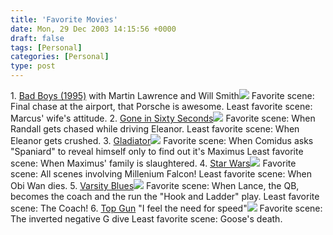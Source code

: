 ```yaml
---
title: 'Favorite Movies'
date: Mon, 29 Dec 2003 14:15:56 +0000
draft: false
tags: [Personal]
categories: [Personal]
type: post
---
```


1\. [Bad Boys (1995)](http://www.amazon.com/exec/obidos/tg/detail/-/B00004STUL/qid=1072504720//ref=sr_8_xs_ap_i3_xgl74/002-9071651-1988061?v=glance&s=dvd&n=507846) with Martin Lawrence and Will Smith![](http://images.amazon.com/images/P/B00004STUL.01.THUMBZZZ.jpg)
Favorite scene: Final chase at the airport, that Porsche is awesome.
Least favorite scene: Marcus' wife's attitude.
2\. [Gone in Sixty Seconds](http://www.amazon.com/exec/obidos/tg/detail/-/B00004Z4WR/qid=1072505034//ref=sr_8_xs_ap_i0_xgl74/002-9071651-1988061?v=glance&s=dvd&n=507846)![](http://images.amazon.com/images/P/B00004Z4WR.01.THUMBZZZ.jpg)
Favorite scene: When Randall gets chased while driving Eleanor.
Least favorite scene: When Eleanor gets crushed.
3\. [Gladiator](http://www.amazon.com/exec/obidos/tg/detail/-/B00003CXE7/qid=1072504852//ref=sr_8_xs_ap_i2_xgl74/002-9071651-1988061?v=glance&s=dvd&n=507846)![](http://images.amazon.com/images/P/B00003CXE7.01.THUMBZZZ.jpg)
Favorite scene: When Comidus asks "Spaniard" to reveal himself only to find out it's Maximus
Least favorite scene: When Maximus' family is slaughtered.
4\. [Star Wars](http://www.amazon.com/exec/obidos/tg/detail/-/B00004XPP0/qid=1072639709//ref=sr_8_xs_ap_i0_xgl27/002-1828876-0432009?v=glance&s=video&n=507846)![](http://images.amazon.com/images/P/B00004XPP0.01.THUMBZZZ.jpg)
Favorite scene: All scenes involving Millenium Falcon!
Least favorite scene: When Obi Wan dies.
5\. [Varsity Blues](http://www.amazon.com/exec/obidos/ASIN/B00000J11Y/qid%3D1072639776/sr%3D11-1/ref%3Dsr%5F11%5F1/002-1828876-0432009)![](http://images.amazon.com/images/P/B00000J11Y.01.THUMBZZZ.jpg)
Favorite scene: When Lance, the QB, becomes the coach and the run the "Hook and Ladder" play.
Least favorite scene: The Coach!
6\. [Top Gun](http://www.amazon.com/exec/obidos/tg/detail/-/6305127689/qid=1072639825/sr=1-1/ref=sr_1_1/002-1828876-0432009?v=glance&s=dvd) "I feel the need for speed"![](http://images.amazon.com/images/P/6305127689.01.THUMBZZZ.jpg)
Favorite scene: The inverted negative G dive
Least favorite scene: Goose's death.